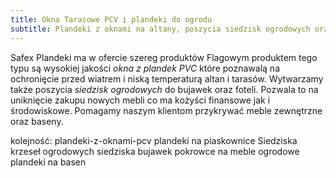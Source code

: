 ```yaml
---
title: Okna Tarasowe PCV i plandeki do ogrodu 
subtitle: Plandeki z oknami na altany, poszycia siedzisk ogrodowych oraz plandeki na baseny i piaskownice. 
---
```


Safex Plandeki ma w ofercie szereg produktów Flagowym produktem tego typu są
wysokiej jakości *okna z plandek PVC* które poznawalą na ochronięcie przed wiatrem
i niską temperaturą altan i tarasów.  Wytwarzamy także poszycia *siedzisk ogrodowych* do
bujawek oraz foteli. Pozwala to na uniknięcie zakupu nowych
mebli co ma kożyści finansowe jak i środowiskowe. Pomagamy naszym klientom przykrywać meble zewnętrzne oraz baseny.

kolejność:
plandeki-z-oknami-pcv
plandeki na piaskownice
Siedziska krzeseł ogrodowych
siedziska bujawek
pokrowce na meble ogrodowe
plandeki na basen

